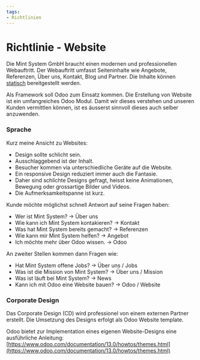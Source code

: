 ```yaml
---
tags:
- Richtlinien
---
```

# Richtlinie - Website

Die Mint System GmbH braucht einen modernen und professionellen Webauftritt. Der Webauftritt umfasst Seiteninhalte wie Angebote, Referenzen, Über uns, Kontakt, Blog und Partner. Die Inhalte können [statisch](https://www.keycdn.com/support/difference-between-static-and-dynamic "https://www.keycdn.com/support/difference-between-static-and-dynamic") bereitgestellt werden.

Als Framework soll Odoo zum Einsatz kommen. Die Erstellung von Website ist ein umfangreiches Odoo Modul. Damit wir dieses verstehen und unseren Kunden vermittlen können, ist es äusserst sinnvoll dieses auch selber anzuwenden.

### Sprache

Kurz meine Ansicht zu Websites:

* Design sollte schlicht sein.
* Ausschlaggebend ist der Inhalt.
* Besucher kommen via unterschiedliche Geräte auf die Website.
* Ein responsive Design reduziert immer auch die Fantasie.
* Daher sind schlichte Designs gefragt, heisst keine Animationen, Bewegung oder grossartige Bilder und Videos.
* Die Aufmerksamkeitspanne ist kurz.

Kunde möchte möglichst schnell Antwort auf seine Fragen haben:

* Wer ist Mint System? -> Über uns
* Wie kann ich Mint System kontakieren? -> Kontakt
* Was hat Mint System bereits gemacht? -> Referenzen
* Wie kann mir Mint System helfen? -> Angebot
* Ich möchte mehr über Odoo wissen. -> Odoo

An zweiter Stellen kommen dann Fragen wie:

* Hat Mint System offene Jobs? -> Über uns / Jobs
* Was ist die Mission von Mint System? -> Über uns / Mission
* Was ist läuft bei Mint System? -> News
* Kann ich mit Odoo eine Website bauen? -> Odoo / Website

### Corporate Design

Das Corporate Design (CD) wird professionel von einem externen Partner erstellt. Die Umsetzung des Designs erfolgt als Odoo Website template.

Odoo bietet zur Implementation eines eigenen Website-Designs eine ausführliche Anleitung: [https://www.odoo.com/documentation/13.0/howtos/themes.html](https://www.odoo.com/documentation/13.0/howtos/themes.html)
